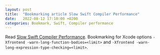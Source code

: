 ```yaml
---
layout: post
title:  "Bookmarking article Slow Swift Compiler Performance"
date:   2022-08-12 17:10:00 +0200
categories: Bookmark, Swift, Compiler performance
---
```

Read [Slow Swift Compiler Performance](https://useyourloaf.com/blog/slow-swift-compiler-performance/). Bookmarking for Xcode options `-Xfrontend -warn-long-function-bodies=<limit>` and `-Xfrontend -warn-long-expression-type-checking=<limit>`.
